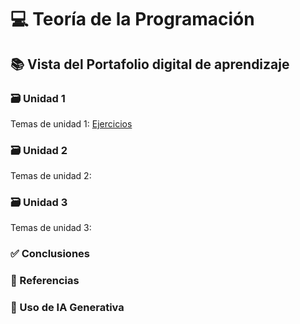 # 💻 Teoría de la Programación

## 📚 Vista del Portafolio digital de aprendizaje

### 🗃️ Unidad 1
Temas de unidad 1:
[Ejercicios](unidad1.md)
### 🗃️ Unidad 2
Temas de unidad 2:
### 🗃️ Unidad 3
Temas de unidad 3:
### ✅ Conclusiones

### 📖 Referencias

### 🤖 Uso de IA Generativa
